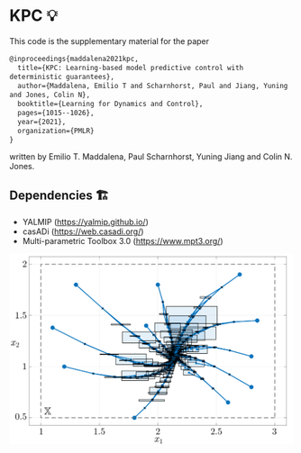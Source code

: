 # KPC :bulb:

This code is the supplementary material for the paper

```
@inproceedings{maddalena2021kpc,
  title={KPC: Learning-based model predictive control with deterministic guarantees},
  author={Maddalena, Emilio T and Scharnhorst, Paul and Jiang, Yuning and Jones, Colin N},
  booktitle={Learning for Dynamics and Control},
  pages={1015--1026},
  year={2021},
  organization={PMLR}
}
```

written by Emilio T. Maddalena, Paul Scharnhorst, Yuning Jiang and Colin N. Jones.

## Dependencies  :building_construction:

- YALMIP (https://yalmip.github.io/)
- casADi (https://web.casadi.org/)
- Multi-parametric Toolbox 3.0 (https://www.mpt3.org/)

![alt text](https://github.com/emilioMaddalena/KPC/blob/dev/pred.png)
